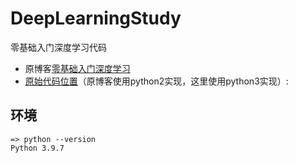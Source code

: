 # DeepLearningStudy

零基础入门深度学习代码

- 原博客[零基础入门深度学习](https://www.zybuluo.com/hanbingtao/note/433855)
- [原始代码位置](https://github.com/hanbt/learn_dl.git)（原博客使用python2实现，这里使用python3实现）:

## 环境

```shell
=> python --version
Python 3.9.7
```
